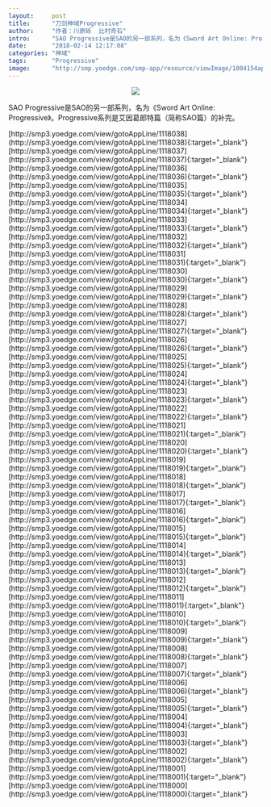 ```yaml
---
layout:     post
title:      "刀剑神域Progressive"
author:     "作者：川原砾  比村奇石"
intro:      "SAO Progressive是SAO的另一部系列，名为《Sword Art Online: Progressive》。Progressive系列是艾因葛郎特篇（简称SAO篇）的补完。"
date:       "2018-02-14 12:17:08"
categories: "神域"
tags:       "Progressive"
image:      "http://smp.yoedge.com/smp-app/resource/viewImage/1004154appline.png"
---
```

<div style="text-align: center">
<p><img src="http://smp.yoedge.com/smp-app/resource/viewImage/1004154appline.png"/></p>
</div>
<p class="post-meta">
<span>SAO Progressive是SAO的另一部系列，名为《Sword Art Online: Progressive》。Progressive系列是艾因葛郎特篇（简称SAO篇）的补完。</span>
</p>
[http://smp3.yoedge.com/view/gotoAppLine/1118038](http://smp3.yoedge.com/view/gotoAppLine/1118038){:target="_blank"}
[http://smp3.yoedge.com/view/gotoAppLine/1118037](http://smp3.yoedge.com/view/gotoAppLine/1118037){:target="_blank"}
[http://smp3.yoedge.com/view/gotoAppLine/1118036](http://smp3.yoedge.com/view/gotoAppLine/1118036){:target="_blank"}
[http://smp3.yoedge.com/view/gotoAppLine/1118035](http://smp3.yoedge.com/view/gotoAppLine/1118035){:target="_blank"}
[http://smp3.yoedge.com/view/gotoAppLine/1118034](http://smp3.yoedge.com/view/gotoAppLine/1118034){:target="_blank"}
[http://smp3.yoedge.com/view/gotoAppLine/1118033](http://smp3.yoedge.com/view/gotoAppLine/1118033){:target="_blank"}
[http://smp3.yoedge.com/view/gotoAppLine/1118032](http://smp3.yoedge.com/view/gotoAppLine/1118032){:target="_blank"}
[http://smp3.yoedge.com/view/gotoAppLine/1118031](http://smp3.yoedge.com/view/gotoAppLine/1118031){:target="_blank"}
[http://smp3.yoedge.com/view/gotoAppLine/1118030](http://smp3.yoedge.com/view/gotoAppLine/1118030){:target="_blank"}
[http://smp3.yoedge.com/view/gotoAppLine/1118029](http://smp3.yoedge.com/view/gotoAppLine/1118029){:target="_blank"}
[http://smp3.yoedge.com/view/gotoAppLine/1118028](http://smp3.yoedge.com/view/gotoAppLine/1118028){:target="_blank"}
[http://smp3.yoedge.com/view/gotoAppLine/1118027](http://smp3.yoedge.com/view/gotoAppLine/1118027){:target="_blank"}
[http://smp3.yoedge.com/view/gotoAppLine/1118026](http://smp3.yoedge.com/view/gotoAppLine/1118026){:target="_blank"}
[http://smp3.yoedge.com/view/gotoAppLine/1118025](http://smp3.yoedge.com/view/gotoAppLine/1118025){:target="_blank"}
[http://smp3.yoedge.com/view/gotoAppLine/1118024](http://smp3.yoedge.com/view/gotoAppLine/1118024){:target="_blank"}
[http://smp3.yoedge.com/view/gotoAppLine/1118023](http://smp3.yoedge.com/view/gotoAppLine/1118023){:target="_blank"}
[http://smp3.yoedge.com/view/gotoAppLine/1118022](http://smp3.yoedge.com/view/gotoAppLine/1118022){:target="_blank"}
[http://smp3.yoedge.com/view/gotoAppLine/1118021](http://smp3.yoedge.com/view/gotoAppLine/1118021){:target="_blank"}
[http://smp3.yoedge.com/view/gotoAppLine/1118020](http://smp3.yoedge.com/view/gotoAppLine/1118020){:target="_blank"}
[http://smp3.yoedge.com/view/gotoAppLine/1118019](http://smp3.yoedge.com/view/gotoAppLine/1118019){:target="_blank"}
[http://smp3.yoedge.com/view/gotoAppLine/1118018](http://smp3.yoedge.com/view/gotoAppLine/1118018){:target="_blank"}
[http://smp3.yoedge.com/view/gotoAppLine/1118017](http://smp3.yoedge.com/view/gotoAppLine/1118017){:target="_blank"}
[http://smp3.yoedge.com/view/gotoAppLine/1118016](http://smp3.yoedge.com/view/gotoAppLine/1118016){:target="_blank"}
[http://smp3.yoedge.com/view/gotoAppLine/1118015](http://smp3.yoedge.com/view/gotoAppLine/1118015){:target="_blank"}
[http://smp3.yoedge.com/view/gotoAppLine/1118014](http://smp3.yoedge.com/view/gotoAppLine/1118014){:target="_blank"}
[http://smp3.yoedge.com/view/gotoAppLine/1118013](http://smp3.yoedge.com/view/gotoAppLine/1118013){:target="_blank"}
[http://smp3.yoedge.com/view/gotoAppLine/1118012](http://smp3.yoedge.com/view/gotoAppLine/1118012){:target="_blank"}
[http://smp3.yoedge.com/view/gotoAppLine/1118011](http://smp3.yoedge.com/view/gotoAppLine/1118011){:target="_blank"}
[http://smp3.yoedge.com/view/gotoAppLine/1118010](http://smp3.yoedge.com/view/gotoAppLine/1118010){:target="_blank"}
[http://smp3.yoedge.com/view/gotoAppLine/1118009](http://smp3.yoedge.com/view/gotoAppLine/1118009){:target="_blank"}
[http://smp3.yoedge.com/view/gotoAppLine/1118008](http://smp3.yoedge.com/view/gotoAppLine/1118008){:target="_blank"}
[http://smp3.yoedge.com/view/gotoAppLine/1118007](http://smp3.yoedge.com/view/gotoAppLine/1118007){:target="_blank"}
[http://smp3.yoedge.com/view/gotoAppLine/1118006](http://smp3.yoedge.com/view/gotoAppLine/1118006){:target="_blank"}
[http://smp3.yoedge.com/view/gotoAppLine/1118005](http://smp3.yoedge.com/view/gotoAppLine/1118005){:target="_blank"}
[http://smp3.yoedge.com/view/gotoAppLine/1118004](http://smp3.yoedge.com/view/gotoAppLine/1118004){:target="_blank"}
[http://smp3.yoedge.com/view/gotoAppLine/1118003](http://smp3.yoedge.com/view/gotoAppLine/1118003){:target="_blank"}
[http://smp3.yoedge.com/view/gotoAppLine/1118002](http://smp3.yoedge.com/view/gotoAppLine/1118002){:target="_blank"}
[http://smp3.yoedge.com/view/gotoAppLine/1118001](http://smp3.yoedge.com/view/gotoAppLine/1118001){:target="_blank"}
[http://smp3.yoedge.com/view/gotoAppLine/1118000](http://smp3.yoedge.com/view/gotoAppLine/1118000){:target="_blank"}


